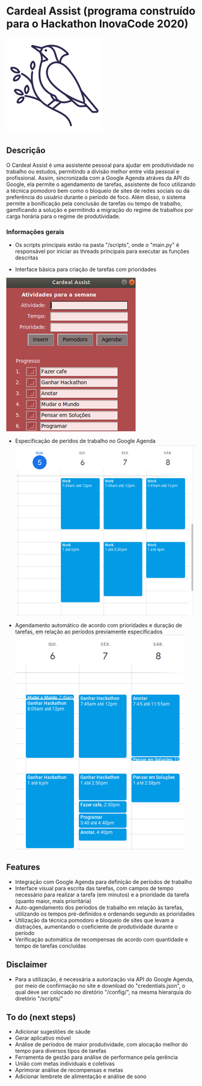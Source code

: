# Cardeal Assist (programa construído para o Hackathon InovaCode 2020)

![Alt text](/docs/cardealicon.png?raw=true "Icon")

## Descrição

O Cardeal Assist é uma assistente pessoal para ajudar em produtividade no trabalho ou estudos, permitindo a divisão melhor entre vida pessoal e profissional. Assim, sincronizada com a Google Agenda atráves da API do Google, ela permite o agendamento de tarefas, assistente de foco utilizando a técnica pomodoro bem como o bloqueio de sites de redes sociais ou da preferência do usuário durante o período de foco. Além disso, o sistema permite a bonificação pela conclusão de tarefas ou tempo de trabalho, gamificando a solução e permitindo a migração do regime de trabalhos por carga horária para o regime de produtividade.    

### Informações gerais
- Os scripts principais estão na pasta "/scripts", onde o "main.py" é responsável por iniciar as threads principais para executar as funções descritas

- Interface básica para criação de tarefas com prioridades

![Alt text](/docs/Aplicacao3.png?raw=true "Basic Interface")

- Especificação de perídos de trabalho no Google Agenda
![Alt text](/docs/cardeal1.png?raw=true "Google Agenda Interface")

- Agendamento automático de acordo com prioridades e duração de tarefas, em relação ao períodos previamente especificados
![Alt text](/docs/cardeal2.png?raw=true "Google Agenda Interface")

## Features
- Integração com Google Agenda para definição de períodos de trabalho
- Interface visual para escrita das tarefas, com campos de tempo necessário para realizar a tarefa (em minutos) e a prioridade da tarefa (quanto maior, mais prioritária)
- Auto-agendamento dos períodos de trabalho em relação às tarefas, utilizando os tempos pré-definidos e ordenando segundo as prioridades
- Utilização da técnica pomodoro e bloqueio de sites que levam a distrações, aumentando o coeficiente de produtividade durante o período
- Verificação automática de recompensas de acordo com quantidade e tempo de tarefas concluídas

## Disclaimer
- Para a utilização, é necessária a autorização via API do Google Agenda, por meio de confirmação no site e download do "credentials.json", o qual deve ser colocado no diretório "/config/", na mesma hierarquia do diretório "/scripts/"

## To do (next steps)
- Adicionar sugestões de sáude
- Gerar aplicativo móvel
- Análise de períodos de maior produtividade, com alocação melhor do tempo para diversos tipos de tarefas
- Ferramenta de gestão para análise de performance pela gerência
- União com metas individuais e coletivas
- Aprimorar análise de recompensas e metas
- Adicionar lembrete de alimentação e análise de sono
